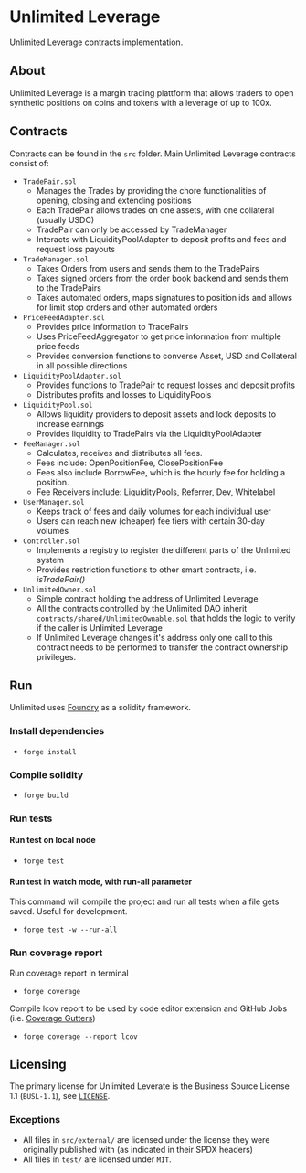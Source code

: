 # Unlimited Leverage

Unlimited Leverage contracts implementation.

## About

Unlimited Leverage is a margin trading plattform that allows traders to open synthetic positions on coins and tokens with a leverage of up to 100x.

## Contracts

Contracts can be found in the `src` folder.
Main Unlimited Leverage contracts consist of:

- `TradePair.sol`
  - Manages the Trades by providing the chore functionalities of opening, closing and extending positions
  - Each TradePair allows trades on one assets, with one collateral (usually USDC)
  - TradePair can only be accessed by TradeManager
  - Interacts with LiquidityPoolAdapter to deposit profits and fees and request loss payouts
- `TradeManager.sol`
  - Takes Orders from users and sends them to the TradePairs
  - Takes signed orders from the order book backend and sends them to the TradePairs
  - Takes automated orders, maps signatures to position ids and allows for limit stop orders and other automated orders
- `PriceFeedAdapter.sol`
  - Provides price information to TradePairs
  - Uses PriceFeedAggregator to get price information from multiple price feeds
  - Provides conversion functions to converse Asset, USD and Collateral in all possible directions
- `LiquidityPoolAdapter.sol`
  - Provides functions to TradePair to request losses and deposit profits
  - Distributes profits and losses to LiquidityPools
- `LiquidityPool.sol`
  - Allows liquidity providers to deposit assets and lock deposits to increase earnings
  - Provides liquidity to TradePairs via the LiquidityPoolAdapter
- `FeeManager.sol`
  - Calculates, receives and distributes all fees.
  - Fees include: OpenPositionFee, ClosePositionFee
  - Fees also include BorrowFee, which is the hourly fee for holding a position.
  - Fee Receivers include: LiquidityPools, Referrer, Dev, Whitelabel
- `UserManager.sol`
  - Keeps track of fees and daily volumes for each individual user
  - Users can reach new (cheaper) fee tiers with certain 30-day volumes
- `Controller.sol`
  - Implements a registry to register the different parts of the Unlimited system
  - Provides restriction functions to other smart contracts, i.e. *isTradePair()*
- `UnlimitedOwner.sol`
  - Simple contract holding the address of Unlimited Leverage
  - All the contracts controlled by the Unlimited DAO inherit `contracts/shared/UnlimitedOwnable.sol` that holds the logic to verify if the caller is Unlimited Leverage
  - If Unlimited Leverage changes it's address only one call to this contract needs to be performed to transfer the contract ownership privileges.

## Run

Unlimited uses [Foundry](https://book.getfoundry.sh/) as a solidity framework.

### Install dependencies

- `forge install`

### Compile solidity

- `forge build`

### Run tests

#### Run test on local node

- `forge test`

#### Run test in watch mode, with run-all parameter

This command will compile the project and run all tests when a file gets saved. Useful for development.

- `forge test -w --run-all`

### Run coverage report

Run coverage report in terminal

- `forge coverage`

Compile lcov report to be used by code editor extension and GitHub Jobs (i.e. [Coverage Gutters](https://github.com/ryanluker/vscode-coverage-gutters))

- `forge coverage --report lcov`

## Licensing

The primary license for Unlimited Leverate is the Business Source License 1.1 (`BUSL-1.1`), see [`LICENSE`](./LICENSE).

### Exceptions

- All files in `src/external/` are licensed under the license they were originally published with (as indicated in their SPDX headers)
- All files in `test/` are licensed under `MIT`.
